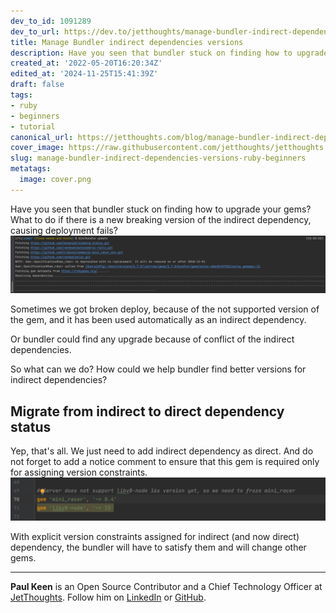 ```yaml
---
dev_to_id: 1091289
dev_to_url: https://dev.to/jetthoughts/manage-bundler-indirect-dependencies-versions-ep7
title: Manage Bundler indirect dependencies versions
description: Have you seen that bundler stuck on finding how to upgrade your gems? What to do if there is a new...
created_at: '2022-05-20T16:20:34Z'
edited_at: '2024-11-25T15:41:39Z'
draft: false
tags:
- ruby
- beginners
- tutorial
canonical_url: https://jetthoughts.com/blog/manage-bundler-indirect-dependencies-versions-ruby-beginners/
cover_image: https://raw.githubusercontent.com/jetthoughts/jetthoughts.github.io/master/content/blog/manage-bundler-indirect-dependencies-versions-ruby-beginners/cover.png
slug: manage-bundler-indirect-dependencies-versions-ruby-beginners
metatags:
  image: cover.png
---
```

Have you seen that bundler stuck on finding how to upgrade your gems? What to do if there is a new breaking version of the indirect dependency, causing deployment fails?
![Bundler looks for options](file_0.png)
 
Sometimes we got broken deploy, because of the not supported version of the gem, and it has been used automatically as an indirect dependency.

Or bundler could find any upgrade because of conflict of the indirect dependencies.

So what can we do? How could we help bundler find better versions for indirect dependencies?

## Migrate from indirect to direct dependency status
Yep, that's all. We just need to add indirect dependency as direct. And do not forget to add a notice comment to ensure that this gem is required only for assigning version constraints.
![Add direct dependency to add constraint for indirect](file_1.png)

With explicit version constraints assigned for indirect (and now direct) dependency, the bundler will have to satisfy them and will change other gems.

---

**Paul Keen** is an Open Source Contributor and a Chief Technology Officer at [JetThoughts](https://www.jetthoughts.com). Follow him on [LinkedIn](https://www.linkedin.com/in/paul-keen/) or [GitHub](https://github.com/pftg).
